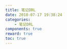 ```yaml
---
title: 笔记DRL
date: 2018-07-17 19:38:24
categories:
	- 笔记DRL
components: true
reward: true
toc: true
---
```


